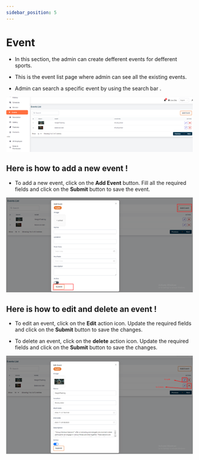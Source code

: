 ```yaml
---
sidebar_position: 5
---
```


# Event

- In this section, the admin can create defferent events for defferent sports.

- This is the event list page where admin can see all the existing events.

- Admin can search a specific event by using the search bar .

<!-- image -->

![Event](./img/8.png)

## Here is how to add a new event !

- To add a new event, click on the **Add Event** button. Fill all the required fields and click on the **Submit** button to save the event.

<!-- image -->

![Add Event](./img/9.png)

## Here is how to edit and delete an event !

- To edit an event, click on the **Edit** action icon. Update the required fields and click on the **Submit** button to save the changes.


- To delete an event, click on the **delete** action icon. Update the required fields and click on the **Submit** button to save the changes.

<!-- image -->

![Edit Event](./img/10.png)